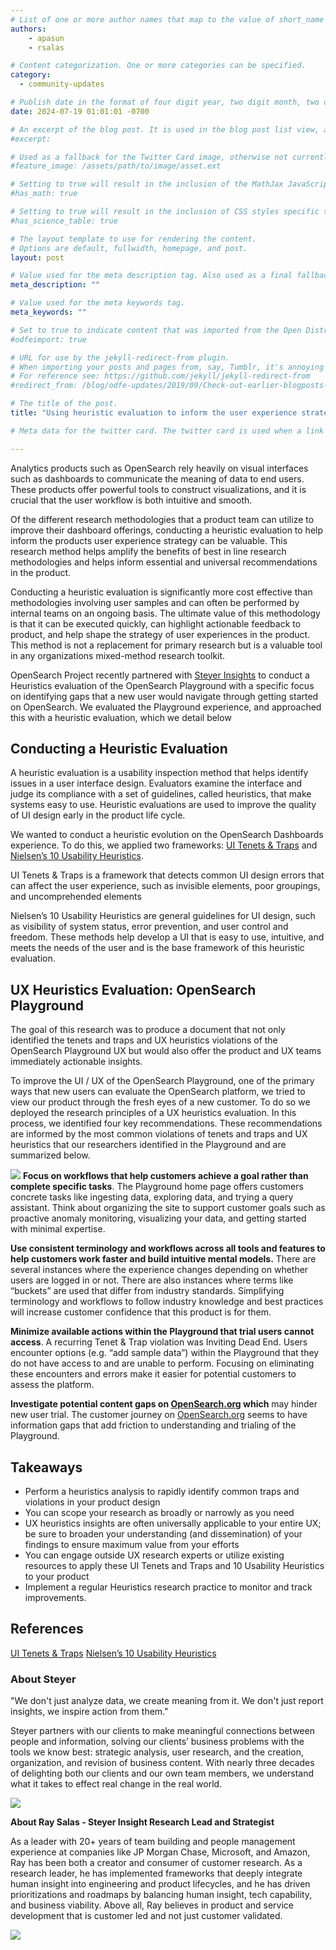 ```yaml
---
# List of one or more author names that map to the value of short_name in site.community_members. See the content in the _community_members collection for reference.
authors: 
    - apasun
    - rsalas

# Content categorization. One or more categories can be specified. 
category:
  - community-updates

# Publish date in the format of four digit year, two digit month, two digit day, hour, minute, second, and timezone offset; e.g., 2021-04-12 01:01:01 -0700
date: 2024-07-19 01:01:01 -0700

# An excerpt of the blog post. It is used in the blog post list view, and in the home page what's new list of N most recent blog posts. It is also used as a fallback value for the twittercard:description field if not explictly defined in the front matter.
#excerpt: 

# Used as a fallback for the Twitter Card image, otherwise not currently used. Is only present in content up to June 3, 2021.
#feature_image: /assets/path/to/image/asset.ext

# Setting to true will result in the inclusion of the MathJax JavaScript library for rendering math equations. For reference see: _includes/include-mathjax.html.
#has_math: true

# Setting to true will result in the inclusion of CSS styles specific to using borders for the table, for table header cells, and table data cells. scientific data tables. For reference see: _includes/science-table-styles.html.
#has_science_table: true

# The layout template to use for rendering the content.
# Options are default, fullwidth, homepage, and post.
layout: post

# Value used for the meta description tag. Also used as a final fallback value for the Twitter Card description field after the excerpt property.
meta_description: "" 

# Value used for the meta keywords tag.
meta_keywords: ""

# Set to true to indicate content that was imported from the Open Distro For Elasticsearch blog.
#odfeimport: true

# URL for use by the jekyll-redirect-from plugin.
# When importing your posts and pages from, say, Tumblr, it's annoying and impractical to create new pages in the proper subdirectories so they, e.g. /post/123456789/my-slug-that-is-often-incompl, redirect to the new post URL.
# For reference see: https://github.com/jekyll/jekyll-redirect-from
#redirect_from: /blog/odfe-updates/2019/09/Check-out-earlier-blogposts-on-Open-Distro-for-Elasticsearch/

# The title of the post.
title: "Using heuristic evaluation to inform the user experience strategy of a product"

# Meta data for the twitter card. The twitter card is used when a link to the blog post is shared on twitter. The twitter card is also used by other social media sites when a link to the blog post is shared on those sites. The twitter card is also used by search engines when a link to the blog post is shared on those sites.

---
```



Analytics products such as OpenSearch rely heavily on visual interfaces such as dashboards to communicate the meaning of data to end users. These products offer powerful tools to construct visualizations, and it is crucial that the user workflow is both intuitive and smooth.

Of the different research methodologies that a product team can utilize to improve their dashboard offerings, conducting a heuristic evaluation to help inform the products user experience strategy can be valuable. This research method helps amplify the benefits of best in line research methodologies and helps inform essential and universal recommendations in the product.

Conducting a heuristic evaluation is significantly more cost effective than methodologies involving user samples and can often be performed by internal teams on an ongoing basis. The ultimate value of this methodology is that it can be executed quickly, can highlight actionable feedback to product, and help shape the strategy of user experiences in the product. This method is not a replacement for primary research but is a valuable tool in any organizations mixed-method research toolkit.

OpenSearch Project recently partnered with [Steyer Insights](https://www.steyer.net/insights/) to conduct a Heuristics evaluation of the OpenSearch Playground with a specific focus on identifying gaps that a new user would navigate through getting started on OpenSearch. We evaluated the Playground experience, and approached this with a heuristic evaluation, which we detail below



## Conducting a Heuristic Evaluation

A heuristic evaluation is a usability inspection method that helps identify issues in a user interface design. Evaluators examine the interface and judge its compliance with a set of guidelines, called heuristics, that make systems easy to use. Heuristic evaluations are used to improve the quality of UI design early in the product life cycle.

We wanted to conduct a heuristic evolution on the OpenSearch Dashboards experience. To do this, we applied two frameworks: [UI Tenets & Traps](https://uitraps.com/) and [Nielsen’s 10 Usability Heuristics](https://www.nngroup.com/articles/ten-usability-heuristics/).

UI Tenets & Traps is a framework that detects common UI design errors that can affect the user experience, such as invisible elements, poor groupings, and uncomprehended elements

Nielsen’s 10 Usability Heuristics are general guidelines for UI design, such as visibility of system status, error prevention, and user control and freedom. These methods help develop a UI that is easy to use, intuitive, and meets the needs of the user and is the base framework of this heuristic evaluation.


## UX Heuristics Evaluation: OpenSearch Playground


The goal of this research was to produce a document that not only identified the tenets and traps and UX heuristics violations of the OpenSearch Playground UX but would also offer the product and UX teams immediately actionable insights.

To improve the UI / UX of the OpenSearch Playground, one of the primary ways that new users can evaluate the OpenSearch platform, we tried to view our product through the fresh eyes of a new customer. To do so we deployed the research principles of a UX heuristics evaluation. In this process, we identified four key recommendations. These recommendations are informed by the most common violations of tenets and traps and UX heuristics that our researchers identified in the Playground and are summarized below.

![](/assets/media/blog-images/2024-07-19-using-heuristic-evaluation-to-inform-the-user-experience-strategy-of-a-product/Image.jpg)
**Focus on workflows that help customers achieve a goal rather than complete specific tasks**. The Playground home page offers customers concrete tasks like ingesting data, exploring data, and trying a query assistant. Think about organizing the site to support customer goals such as proactive anomaly monitoring, visualizing your data, and getting started with minimal expertise.

**Use consistent terminology and workflows across all tools and features to help customers work faster and build intuitive mental models.** There are several instances where the experience changes depending on whether users are logged in or not. There are also instances where terms like “buckets” are used that differ from industry standards. Simplifying terminology and workflows to follow industry knowledge and best practices will increase customer confidence that this product is for them.

**Minimize available actions within the Playground that trial users cannot access**. A recurring Tenet & Trap violation was Inviting Dead End. Users encounter options (e.g. “add sample data”) within the Playground that they do not have access to and are unable to perform. Focusing on eliminating these encounters and errors make it easier for potential customers to assess the platform.

**Investigate potential content gaps on [OpenSearch.org](http://opensearch.org/) which** may hinder new user trial. The customer journey on [OpenSearch.org](http://opensearch.org/) seems to have information gaps that add friction to understanding and trialing of the Playground.


## Takeaways

* Perform a heuristics analysis to rapidly identify common traps and violations in your product design
* You can scope your research as broadly or narrowly as you need
* UX heuristics insights are often universally applicable to your entire UX; be sure to broaden your understanding (and dissemination) of your findings to ensure maximum value from your efforts
* You can engage outside UX research experts or utilize existing resources to apply these UI Tenets and Traps and 10 Usability Heuristics to your product
* Implement a regular Heuristics research practice to monitor and track improvements.

## References

[UI Tenets & Traps](https://uitraps.com/)
[Nielsen’s 10 Usability Heuristics](https://www.nngroup.com/articles/ten-usability-heuristics/)


### About Steyer


"We don't just analyze data, we create meaning from it. We don't just report insights, we inspire action from them."

Steyer partners with our clients to make meaningful connections between people and information, solving our clients’ business problems with the tools we know best: strategic analysis, user research, and the creation, organization, and revision of business content. With nearly three decades of delighting both our clients and our own team members, we understand what it takes to effect real change in the real world.

![](/assets/media/blog-images/2024-07-19-using-heuristic-evaluation-to-inform-the-user-experience-strategy-of-a-product/Image1.jpg)


**About Ray Salas - Steyer Insight Research Lead and Strategist**


As a leader with 20+ years of team building and people management experience at companies like JP Morgan Chase, Microsoft, and Amazon, Ray has been both a creator and consumer of customer research. As a research leader, he has implemented frameworks that deeply integrate human insight into engineering and product lifecycles, and he has driven prioritizations and roadmaps by balancing human insight, tech capability, and business viability. Above all, Ray believes in product and service development that is customer led and not just customer validated.

![](/assets/media/blog-images/2024-07-19-using-heuristic-evaluation-to-inform-the-user-experience-strategy-of-a-product/Image2.jpg)

